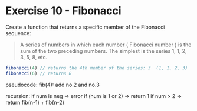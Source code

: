 # Exercise 10 - Fibonacci

Create a function that returns a specific member of the Fibonacci sequence:

> A series of numbers in which each number ( Fibonacci number ) is the sum of the two preceding numbers. The simplest is the series 1, 1, 2, 3, 5, 8, etc.

```javascript
fibonacci(4) // returns the 4th member of the series: 3  (1, 1, 2, 3)
fibonacci(6) // returns 8
```

pseudocode:
fib(4): add no.2 and no.3

recursion:
if num is neg => error
if (num is 1 or 2) => return 1
if num > 2 => return fib(n-1) + fib(n-2)